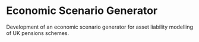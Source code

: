 # Economic Scenario Generator
Development of an economic scenario generator for asset liability modelling of UK pensions schemes.

